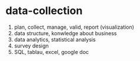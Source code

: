 # data-collection

1. plan, collect, manage, valid, report (visualization)
2. data structure, konwledge about business
3. data analytics, statistical analysis
4. survey design
5. SQL, tablau, excel, google doc


